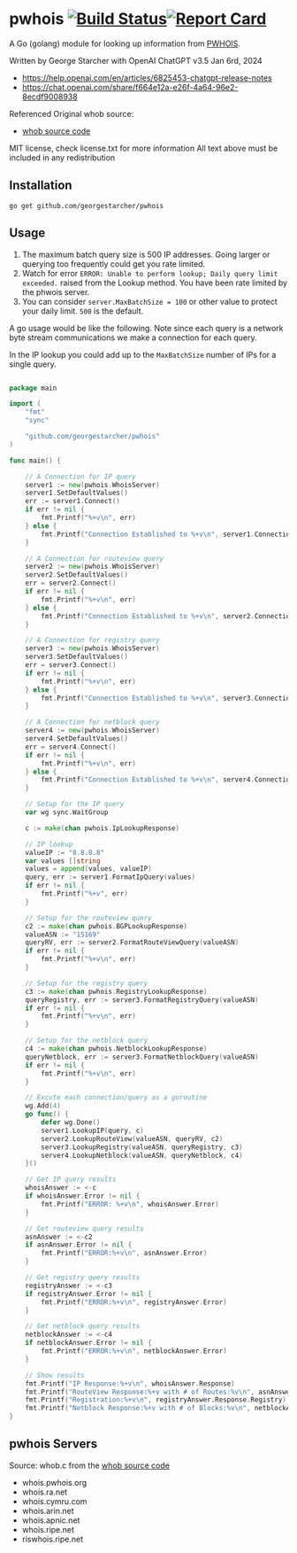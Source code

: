 # pwhois [![Build Status](https://github.com/georgestarcher/pwhois/workflows/pwhois%20CI/badge.svg)](https://github.com/georgestarcher/pwhois/actions)[![Report Card](https://goreportcard.com/badge/github.com/georgestarcher/pwhois)](https://goreportcard.com/report/github.com/georgestarcher/pwhois)

A Go (golang) module for looking up information from [PWHOIS](https://pwhois.org/).

Written by George Starcher with OpenAI ChatGPT v3.5 Jan 6rd, 2024
  * https://help.openai.com/en/articles/6825453-chatgpt-release-notes
  * https://chat.openai.com/share/f664e12a-e26f-4a64-96e2-8ecdf9008938

Referenced Original whob source:
* [whob source code](https://pwhois.org/lft/)

MIT license, check license.txt for more information
All text above must be included in any redistribution

## Installation

```shell
go get github.com/georgestarcher/pwhois
```

## Usage

1. The maximum batch query size is 500 IP addresses. Going larger or querying too frequently could get you rate limited.
2. Watch for error `ERROR: Unable to perform lookup; Daily query limit exceeded.` raised from the Lookup method. You have been rate limited by the phwois server.
3. You can consider `server.MaxBatchSize = 100` or other value to protect your daily limit. `500` is the default.

A go usage would be like the following. Note since each query is a network byte stream communications we make a connection for each query. 

In the IP lookup you could add up to the `MaxBatchSize` number of IPs for a single query.

```go

package main

import (
	"fmt"
	"sync"

	"github.com/georgestarcher/pwhois"
)

func main() {

	// A Connection for IP query
	server1 := new(pwhois.WhoisServer)
	server1.SetDefaultValues()
	err := server1.Connect()
	if err != nil {
		fmt.Printf("%+v\n", err)
	} else {
		fmt.Printf("Connection Established to %+v\n", server1.Connection.RemoteAddr())
	}

	// A Connection for routeview query
	server2 := new(pwhois.WhoisServer)
	server2.SetDefaultValues()
	err = server2.Connect()
	if err != nil {
		fmt.Printf("%+v\n", err)
	} else {
		fmt.Printf("Connection Established to %+v\n", server2.Connection.RemoteAddr())
	}

	// A Connection for registry query
	server3 := new(pwhois.WhoisServer)
	server3.SetDefaultValues()
	err = server3.Connect()
	if err != nil {
		fmt.Printf("%+v\n", err)
	} else {
		fmt.Printf("Connection Established to %+v\n", server3.Connection.RemoteAddr())
	}

	// A Connection for netblock query
	server4 := new(pwhois.WhoisServer)
	server4.SetDefaultValues()
	err = server4.Connect()
	if err != nil {
		fmt.Printf("%+v\n", err)
	} else {
		fmt.Printf("Connection Established to %+v\n", server4.Connection.RemoteAddr())
	}

	// Setup for the IP query
	var wg sync.WaitGroup

	c := make(chan pwhois.IpLookupResponse)

	// IP lookup
	valueIP := "8.8.8.8"
	var values []string
	values = append(values, valueIP)
	query, err := server1.FormatIpQuery(values)
	if err != nil {
		fmt.Printf("%+v", err)
	}

	// Setup for the routeview query
	c2 := make(chan pwhois.BGPLookupResponse)
	valueASN := "15169"
	queryRV, err := server2.FormatRouteViewQuery(valueASN)
	if err != nil {
		fmt.Printf("%+v\n", err)
	}

	// Setup for the registry query
	c3 := make(chan pwhois.RegistryLookupResponse)
	queryRegistry, err := server3.FormatRegistryQuery(valueASN)
	if err != nil {
		fmt.Printf("%+v\n", err)
	}

	// Setup for the netblock query
	c4 := make(chan pwhois.NetblockLookupResponse)
	queryNetblock, err := server3.FormatNetblockQuery(valueASN)
	if err != nil {
		fmt.Printf("%+v\n", err)
	}

	// Excute each connection/query as a goroutine
	wg.Add(4)
	go func() {
		defer wg.Done()
		server1.LookupIP(query, c)
		server2.LookupRouteView(valueASN, queryRV, c2)
		server3.LookupRegistry(valueASN, queryRegistry, c3)
		server4.LookupNetblock(valueASN, queryNetblock, c4)
	}()

	// Get IP query results
	whoisAnswer := <-c
	if whoisAnswer.Error != nil {
		fmt.Printf("ERROR: %+v\n", whoisAnswer.Error)
	}

	// Get routeview query results
	asnAnswer := <-c2
	if asnAnswer.Error != nil {
		fmt.Printf("ERROR:%+v\n", asnAnswer.Error)
	}

	// Get registry query results
	registryAnswer := <-c3
	if registryAnswer.Error != nil {
		fmt.Printf("ERROR:%+v\n", registryAnswer.Error)
	}

	// Get netblock query results
	netblockAnswer := <-c4
	if netblockAnswer.Error != nil {
		fmt.Printf("ERROR:%+v\n", netblockAnswer.Error)
	}

	// Show results
	fmt.Printf("IP Response:%+v\n", whoisAnswer.Response)
	fmt.Printf("RouteView Response:%+v with # of Routes:%v\n", asnAnswer.Response.Asn, len(asnAnswer.Response.Routes))
	fmt.Printf("Registration:%+v\n", registryAnswer.Response.Registry)
	fmt.Printf("Netblock Response:%+v with # of Blocks:%v\n", netblockAnswer.Response.Asn, len(netblockAnswer.Response.Netblocks))
}
```

## pwhois Servers

Source: whob.c from the [whob source code](https://pwhois.org/lft/)

* whois.pwhois.org
* whois.ra.net
* whois.cymru.com
* whois.arin.net
* whois.apnic.net
* whois.ripe.net
* riswhois.ripe.net